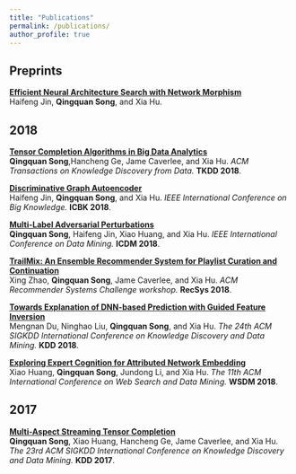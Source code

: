 ```yaml
---
title: "Publications"
permalink: /publications/
author_profile: true
---
```


## Preprints

<b>[Efficient Neural Architecture Search with Network Morphism](http://song3134.github.io/publications/AK)</b><br>Haifeng Jin, <b>Qingquan Song</b>, and Xia Hu. 

<!-- <i>System Machine Learning.</i> <b>SysML 2019</b>.-->

## 2018
<b>[Tensor Completion Algorithms in Big Data Analytics](http://song3134.github.io/publications/Survey)</b><br><b>Qingquan Song</b>,Hancheng Ge, Jame Caverlee, and Xia Hu. <i>ACM Transactions on Knowledge Discovery from Data.</i> <b>TKDD 2018</b>.


<b>[Discriminative Graph Autoencoder](http://song3134.github.io/publications/DisGAuto)</b><br>Haifeng Jin, <b>Qingquan Song</b>, and Xia Hu. <i>IEEE International Conference on Big Knowledge.</i> <b>ICBK 2018</b>.


<b>[Multi-Label Adversarial Perturbations](http://song3134.github.io/publications/Adv)</b><br><b>Qingquan Song</b>, Haifeng Jin, Xiao Huang, and Xia Hu. <i>IEEE International Conference on Data Mining.</i> <b>ICDM 2018</b>.


<b>[TrailMix: An Ensemble Recommender System for Playlist Curation and Continuation](http://song3134.github.io/publications/TrailMix)</b><br>Xing Zhao, <b>Qingquan Song</b>, Jame Caverlee, and Xia Hu. <i>ACM Recommender Systems Challenge workshop.</i> <b>RecSys 2018</b>.

<b>[Towards Explanation of DNN-based Prediction with Guided Feature Inversion](http://song3134.github.io/publications/Interpret)</b><br> Mengnan Du, Ninghao Liu, <b>Qingquan Song</b>, and Xia Hu. <i>The 24th ACM SIGKDD International Conference on Knowledge Discovery and Data Mining.</i> <b>KDD 2018</b>.



<b>[Exploring Expert Cognition for Attributed Network Embedding](http://song3134.github.io/publications/ExpCog)</b><br> Xiao Huang, <b>Qingquan Song</b>, Jundong Li, and Xia Hu. <i>The 11th ACM International Conference on Web Search and Data Mining.</i> <b>WSDM 2018</b>.


## 2017

<b>[Multi-Aspect Streaming Tensor Completion](http://song3134.github.io/publications/MAST)</b><br><b>Qingquan Song</b>, Xiao Huang, Hancheng Ge, Jame Caverlee, and Xia Hu. <i>The 23rd ACM SIGKDD International Conference on Knowledge Discovery and Data Mining.</i> <b>KDD 2017</b>.

